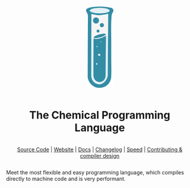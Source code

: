 <div align="center" style="display:grid;place-items:center;">
<p>
    <a href="https://chemical.qinetik.org/" target="_blank"><img height="220" style="height : 220px;" src="https://raw.githubusercontent.com/chemicallang/chemical/main/lang/assets/Logo.svg?sanitize=true" alt="Chemical logo"></a>
</p>
<h1>The Chemical Programming Language</h1>
    
[Source Code](https://github.com/chemicallang/chemical)
| [Website](https://chemicallang.github.io/)
| [Docs](https://github.com/chemicallang/chemical/blob/main/lang/docs/README.md)
| [Changelog](https://github.com/chemicallang/chemical/blob/main/lang/docs/CHANGELOG.md)
| [Speed](https://chemical.qinetik.org/speed)
| [Contributing & compiler design](https://github.com/chemicallang/chemical/blob/main/lang/docs/CONTRIBUTING.md)

</div>

Meet the most flexible and easy programming language, which compiles directly to machine code and is very performant.

